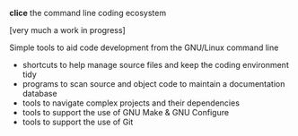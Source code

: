 **clice** the command line coding ecosystem

[very much a work in progress]

Simple tools to aid code development from the GNU/Linux command line

  * shortcuts to help manage source files and keep the coding environment tidy
  * programs to scan source and object code to maintain a documentation database
  * tools to navigate complex projects and their dependencies
  * tools to support the use of GNU Make & GNU Configure
  * tools to support the use of Git
